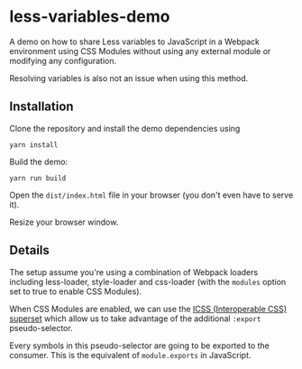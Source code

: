 # less-variables-demo

A demo on how to share Less variables to JavaScript in a Webpack environment using CSS Modules without using any external module or modifying any configuration.

Resolving variables is also not an issue when using this method.

## Installation

Clone the repository and install the demo dependencies using

`yarn install`

Build the demo:

`yarn run build`

Open the `dist/index.html` file in your browser (you don't even have to serve it).

Resize your browser window.

## Details

The setup assume you're using a combination of Webpack loaders including less-loader, style-loader and css-loader (with the `modules` option set to true to enable CSS Modules).

When CSS Modules are enabled, we can use the [ICSS (Interoperable CSS) superset](https://github.com/css-modules/icss) which allow us to take advantage of the additional `:export` pseudo-selector.

Every symbols in this pseudo-selector are going to be exported to the consumer. This is the equivalent of `module.exports` in JavaScript.
